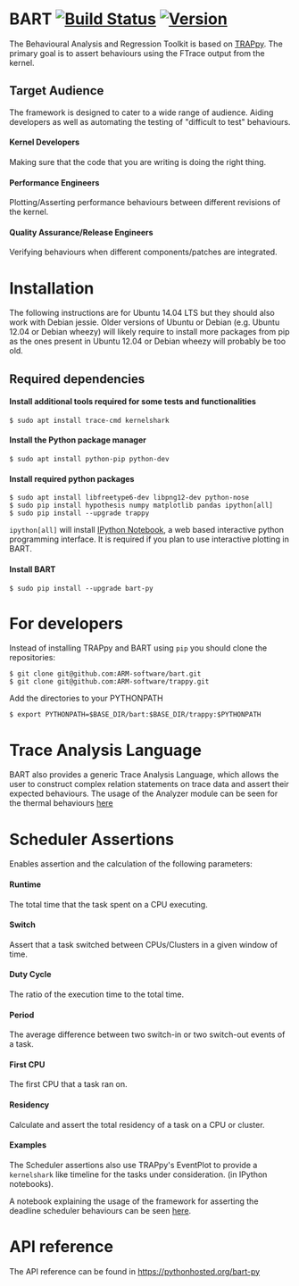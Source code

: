 BART [![Build Status](https://travis-ci.org/ARM-software/bart.svg?branch=master)](https://travis-ci.org/ARM-software/bart) [![Version](https://img.shields.io/pypi/v/bart-py.svg)](https://pypi.python.org/pypi/bart-py)
====

The Behavioural Analysis and Regression Toolkit is based on
[TRAPpy](https://github.com/ARM-software/trappy). The primary goal is to assert
behaviours using the FTrace output from the kernel.

## Target Audience

The framework is designed to cater to a wide range of audience. Aiding
developers as well as automating the testing of "difficult to test" behaviours.

#### Kernel Developers

Making sure that the code that you are writing is doing the right thing.

#### Performance Engineers

Plotting/Asserting performance behaviours between different revisions of the
kernel.

#### Quality Assurance/Release Engineers

Verifying behaviours when different components/patches are integrated.

# Installation

The following instructions are for Ubuntu 14.04 LTS but they should
also work with Debian jessie.  Older versions of Ubuntu or Debian
(e.g. Ubuntu 12.04 or Debian wheezy) will likely require to install
more packages from pip as the ones present in Ubuntu 12.04 or Debian
wheezy will probably be too old.

## Required dependencies

#### Install additional tools required for some tests and functionalities

    $ sudo apt install trace-cmd kernelshark

#### Install the Python package manager

    $ sudo apt install python-pip python-dev

#### Install required python packages

    $ sudo apt install libfreetype6-dev libpng12-dev python-nose
    $ sudo pip install hypothesis numpy matplotlib pandas ipython[all]
    $ sudo pip install --upgrade trappy

`ipython[all]` will install [IPython
Notebook](http://ipython.org/notebook.html), a web based interactive
python programming interface.  It is required if you plan to use interactive
plotting in BART.

#### Install BART

    $ sudo pip install --upgrade bart-py

# For developers

Instead of installing TRAPpy and BART using `pip` you should clone the repositories:

    $ git clone git@github.com:ARM-software/bart.git
    $ git clone git@github.com:ARM-software/trappy.git

Add the directories to your PYTHONPATH

    $ export PYTHONPATH=$BASE_DIR/bart:$BASE_DIR/trappy:$PYTHONPATH


# Trace Analysis Language

BART also provides a generic Trace Analysis Language, which allows the user to
construct complex relation statements on trace data and assert their expected
behaviours. The usage of the Analyzer module can be seen for the thermal
behaviours
[here](https://github.com/ARM-software/bart/blob/master/docs/notebooks/thermal/Thermal.ipynb)

# Scheduler Assertions

Enables assertion and the calculation of the following parameters:

#### Runtime

The total time that the task spent on a CPU executing.

#### Switch

Assert that a task switched between CPUs/Clusters in a given window of time.

#### Duty Cycle

The ratio of the execution time to the total time.

#### Period

The average difference between two switch-in or two switch-out events of a
task.

#### First CPU

The first CPU that a task ran on.

#### Residency

Calculate and assert the total residency of a task on a CPU or cluster.

#### Examples

The Scheduler assertions also use TRAPpy's EventPlot to provide a `kernelshark`
like timeline for the tasks under consideration. (in IPython notebooks).

A notebook explaining the usage of the framework for asserting the deadline
scheduler behaviours can be seen
[here](https://rawgit.com/sinkap/0abbcc4918eb228b8887/raw/a1b4d6e0079f4ea0368d595d335bc340616501ff/SchedDeadline.html).

# API reference

The API reference can be found in https://pythonhosted.org/bart-py
